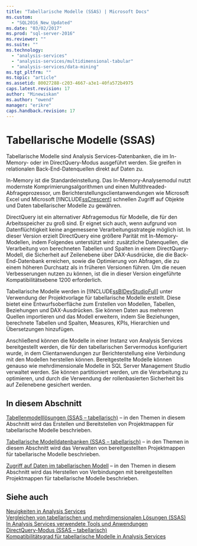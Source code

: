 ```yaml
---
title: "Tabellarische Modelle (SSAS) | Microsoft Docs"
ms.custom: 
  - "SQL2016_New_Updated"
ms.date: "03/02/2017"
ms.prod: "sql-server-2016"
ms.reviewer: ""
ms.suite: ""
ms.technology: 
  - "analysis-services"
  - "analysis-services/multidimensional-tabular"
  - "analysis-services/data-mining"
ms.tgt_pltfrm: ""
ms.topic: "article"
ms.assetid: 80027288-c203-4667-a3e1-40fa572b4975
caps.latest.revision: 17
author: "Minewiskan"
ms.author: "owend"
manager: "erikre"
caps.handback.revision: 17
---
```

# Tabellarische Modelle (SSAS)
  Tabellarische Modelle sind Analysis Services-Datenbanken, die im In-Memory- oder im DirectQuery-Modus ausgeführt werden. Sie greifen in relationalen Back-End-Datenquellen direkt auf Daten zu.  
  
 In-Memory ist die Standardeinstellung. Das In-Memory-Analysemodul nutzt modernste Komprimierungsalgorithmen und einen Multithreaded-Abfrageprozessor, um Berichterstellungsclientanwendungen wie Microsoft Excel und Microsoft [!INCLUDE[ssCrescent](../../includes/sscrescent-md.md)] schnellen Zugriff auf Objekte und Daten tabellarischer Modelle zu gewähren.  
  
 DirectQuery ist ein alternativer Abfragemodus für Modelle, die für den Arbeitsspeicher zu groß sind. Er eignet sich auch, wenn aufgrund von Datenflüchtigkeit keine angemessene Verarbeitungsstrategie möglich ist. In dieser Version erzielt DirectQuery eine größere Parität mit In-Memory-Modellen, indem Folgendes unterstützt wird: zusätzliche Datenquellen, die Verarbeitung von berechneten Tabellen und Spalten in einem DirectQuery-Modell, die Sicherheit auf Zeilenebene über DAX-Ausdrücke, die die Back-End-Datenbank erreichen, sowie die Optimierung von Abfragen, die zu einem höheren Durchsatz als in früheren Versionen führen. Um die neuen Verbesserungen nutzen zu können, ist die in dieser Version eingeführte Kompatibilitätsebene 1200 erforderlich.  
  
 Tabellarische Modelle werden in [!INCLUDE[ssBIDevStudioFull](../../includes/ssbidevstudiofull-md.md)] unter Verwendung der Projektvorlage für tabellarische Modelle erstellt. Diese bietet eine Entwurfsoberfläche zum Erstellen von Modellen, Tabellen, Beziehungen und DAX-Ausdrücken. Sie können Daten aus mehreren Quellen importieren und das Modell erweitern, indem Sie Beziehungen, berechnete Tabellen und Spalten, Measures, KPIs, Hierarchien und Übersetzungen hinzufügen.  
  
 Anschließend können die Modelle in einer Instanz von Analysis Services bereitgestellt werden, die für den tabellarischen Servermodus konfiguriert wurde, in dem Clientanwendungen zur Berichterstellung eine Verbindung mit den Modellen herstellen können. Bereitgestellte Modelle können genauso wie mehrdimensionale Modelle in SQL Server Management Studio verwaltet werden. Sie können partitioniert werden, um die Verarbeitung zu optimieren, und durch die Verwendung der rollenbasierten Sicherheit bis auf Zeilenebene gesichert werden.  
  
## In diesem Abschnitt  
 [Tabellenmodelllösungen &#40;SSAS – tabellarisch&#41;](../../analysis-services/tabular-models/tabular-model-solutions-ssas-tabular.md) – in den Themen in diesem Abschnitt wird das Erstellen und Bereitstellen von Projektmappen für tabellarische Modelle beschrieben.
  
 [Tabellarische Modelldatenbanken &#40;SSAS – tabellarisch&#41;](../../analysis-services/tabular-models/tabular-model-databases-ssas-tabular.md) – in den Themen in diesem Abschnitt wird das Verwalten von bereitgestellten Projektmappen für tabellarische Modelle beschrieben.
  
 [Zugriff auf Daten im tabellarischen Modell](../../analysis-services/tabular-models/tabular-model-data-access.md) – in den Themen in diesem Abschnitt wird das Herstellen von Verbindungen mit bereitgestellten Projektmappen für tabellarische Modelle beschrieben.
  
## Siehe auch  
 [Neuigkeiten in Analysis Services](../../analysis-services/what-s-new-in-analysis-services.md)   
 [Vergleichen von tabellarischen und mehrdimensionalen Lösungen &#40;SSAS&#41;](../../analysis-services/comparing-tabular-and-multidimensional-solutions-ssas.md)   
 [In Analysis Services verwendete Tools und Anwendungen](../../analysis-services/tools-and-applications-used-in-analysis-services.md)   
 [DirectQuery-Modus &#40;SSAS – tabellarisch&#41;](../../analysis-services/tabular-models/directquery-mode-ssas-tabular.md)   
 [Kompatibilitätsgrad für tabellarische Modelle in Analysis Services](../../analysis-services/tabular-models/compatibility-level-for-tabular-models-in-analysis-services.md)  
  
  